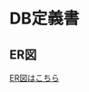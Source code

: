 # DB定義書
## ER図
[ER図はこちら]( https://github.com/Aso2001411/2021sys-design/blob/main/db_schem.md  "ER図はこちら")

